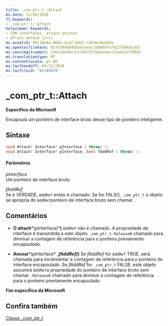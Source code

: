```yaml
---
title: _com_ptr_t::Attach
ms.date: 11/04/2016
f1_keywords:
- _com_ptr_t::Attach
helpviewer_keywords:
- COM interfaces, attach pointer
- Attach method [C++]
ms.assetid: 94c18e0a-06be-4ca7-bdaf-cd54ec0a645e
ms.openlocfilehash: 057d784bb495aefaeec1b86697a7421f6464cbd7
ms.sourcegitcommit: 7a6116e48c3c11b97371b8ae4ecc23adce1f092d
ms.translationtype: MT
ms.contentlocale: pt-BR
ms.lasthandoff: 04/22/2020
ms.locfileid: "81745074"
---
```

# <a name="_com_ptr_tattach"></a>_com_ptr_t::Attach

**Específico da Microsoft**

Encapsula um ponteiro de interface bruto desse tipo de ponteiro inteligente.

## <a name="syntax"></a>Sintaxe

```cpp
void Attach( Interface* pInterface ) throw( );
void Attach( Interface* pInterface, bool fAddRef ) throw( );
```

#### <a name="parameters"></a>Parâmetros

*pInterface*<br/>
Um ponteiro de interface bruto.

*fAddRef*<br/>
Se é VERDADE, `AddRef` então é chamado. Se for FALSO, `_com_ptr_t` o objeto se apropria do `AddRef`ponteiro de interface bruto sem chamar .

## <a name="remarks"></a>Comentários

- **O attach***(pInterface)***)** `AddRef` não é chamado.     A propriedade da interface é transmitida a este objeto `_com_ptr_t`. `Release`é chamado para diminuir a contagem de referência para o ponteiro previamente encapsulado.

- **Anexar***(pInterface* **,***fAddRef)***)** Se *fAddRef* for `AddRef` TRUE, será chamada para incrementar a contagem de referência para o ponteiro de interface encapsulado.       Se *fAddRef* for `_com_ptr_t` FALSE, este objeto assumirá `AddRef`a propriedade do ponteiro de interface bruto sem chamar . `Release`é chamado para diminuir a contagem de referência para o ponteiro previamente encapsulado.

**Fim específico da Microsoft**

## <a name="see-also"></a>Confira também

[Classe _com_ptr_t](../cpp/com-ptr-t-class.md)

